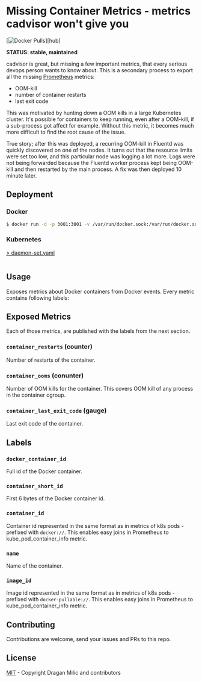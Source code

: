 # Missing Container Metrics - metrics cadvisor won't give you

[![Docker Pulls](https://img.shields.io/docker/pulls/dmilhdef/missing-container-metrics.svg?maxAge=604800)][hub]

**STATUS: stable, maintained**

cadvisor is great, but missing a few important metrics, that every serious devops person wants to know about.
This is a secondary process to export all the missing [Prometheus](https://prometheus.io) metrics:

* OOM-kill
* number of container restarts
* last exit code

This was motivated by hunting down a OOM kills in a large Kubernetes cluster.
It's possible for containers to keep running, even after a OOM-kill, if a
sub-process got affect for example. Without this metric, it becomes much more
difficult to find the root cause of the issue.

True story; after this was deployed, a recurring OOM-kill in Fluentd was
quickly discovered on one of the nodes. It turns out that the resource limits
were set too low, and this particular node was logging a lot more. Logs were
not being forwarded because the Fluentd worker process kept being OOM-kill and
then restarted by the main process. A fix was then deployed 10 minute later.

## Deployment

### Docker

```sh
$ docker run -d -p 3001:3001 -v /var/run/docker.sock:/var/run/docker.sock dmilhdef/missing-container-metrics:v0.14.0
```

### Kubernetes

[> daemon-set.yaml](daemon-set.yaml)
```yaml

```

## Usage

Exposes metrics about Docker containers from Docker events.
Every metric contains following labels:
## Exposed Metrics

Each of those metrics, are published with the labels from the next section.

### `container_restarts` (counter)

Number of restarts of the container. 

### `container_ooms` (conunter)

Number of OOM kills for the container. This covers OOM kill of any process in
the container cgroup.

### `container_last_exit_code` (gauge)

Last exit code of the container.

## Labels

### `docker_container_id`

Full id of the Docker container.

### `container_short_id`

First 6 bytes of the Docker container id.

### `container_id`

Container id represented in the same format as in metrics of k8s pods - prefixed with `docker://`. This enables easy joins in Prometheus to kube_pod_container_info metric.

### `name`

Name of the container.

### `image_id`

Image id represented in the same format as in metrics of k8s pods - prefixed with `docker-pullable://`. This enables easy joins in Prometheus to kube_pod_container_info metric.

## Contributing

Contributions are welcome, send your issues and PRs to this repo.

## License

[MIT](LICENSE) - Copyright Dragan Milic and contributors
